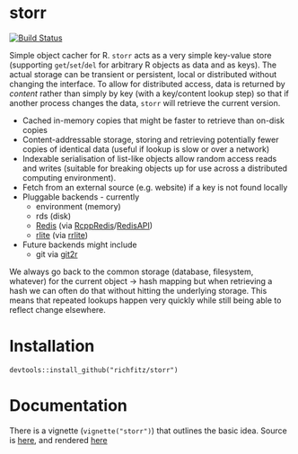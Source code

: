 # storr

[![Build Status](https://travis-ci.org/richfitz/storr.png?branch=master)](https://travis-ci.org/richfitz/storr)

Simple object cacher for R.  `storr` acts as a very simple key-value store (supporting `get`/`set`/`del` for arbitrary R objects as data and as keys).  The actual storage can be transient or persistent, local or distributed without changing the interface.  To allow for distributed access, data is returned by *content* rather than simply by key (with a key/content lookup step) so that if another process changes the data, `storr` will retrieve the current version.

* Cached in-memory copies that might be faster to retrieve than on-disk copies
* Content-addressable storage, storing and retrieving potentially fewer copies of identical data (useful if lookup is slow or over a network)
* Indexable serialisation of list-like objects allow random access reads and writes (suitable for breaking objects up for use across a distributed computing environment).
* Fetch from an external source (e.g. website) if a key is not found locally
* Pluggable backends - currently
  - environment (memory)
  - rds (disk)
  - [Redis](http://redis.io) (via [RcppRedis](https://http://cran.r-project.org/web/packages/RcppRedis/index.html)/[RedisAPI](https://github.com/ropensci/RedisAPI))
  - [rlite](https://github.com/seppo0010/rlite) (via [rrlite](https://github.com/ropensci/rrlite))
* Future backends might include
  - git via [git2r](https://github.com/ropensci/git2r)

We always go back to the common storage (database, filesystem, whatever) for the current object -> hash mapping but when retrieving a hash we can often do that without hitting the underlying storage.  This means that repeated lookups happen very quickly while still being able to reflect change elsewhere.

# Installation

```
devtools::install_github("richfitz/storr")
```

# Documentation

There is a vignette (`vignette("storr")`) that outlines the basic idea.  Source is [here](vignette/storr.Rmd), and rendered [here](http://htmlpreview.github.io/?https://raw.githubusercontent.com/richfitz/storr/master/inst/doc/storr.html)

